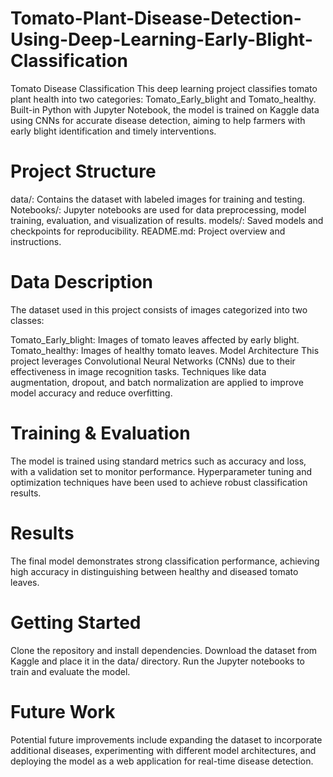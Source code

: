 # Tomato-Plant-Disease-Detection-Using-Deep-Learning-Early-Blight-Classification
 Tomato Disease Classification This deep learning project classifies tomato plant health into two categories: Tomato_Early_blight and Tomato_healthy. Built-in Python with Jupyter Notebook, the model is trained on Kaggle data using CNNs for accurate disease detection, aiming to help farmers with early blight identification and timely interventions.

# Project Structure
data/: Contains the dataset with labeled images for training and testing.
Notebooks/: Jupyter notebooks are used for data preprocessing, model training, evaluation, and visualization of results.
models/: Saved models and checkpoints for reproducibility.
README.md: Project overview and instructions.

# Data Description
The dataset used in this project consists of images categorized into two classes:

Tomato_Early_blight: Images of tomato leaves affected by early blight.
Tomato_healthy: Images of healthy tomato leaves.
Model Architecture
This project leverages Convolutional Neural Networks (CNNs) due to their effectiveness in image recognition tasks. Techniques like data augmentation, dropout, and batch normalization are applied to improve model accuracy and reduce overfitting.

# Training & Evaluation
The model is trained using standard metrics such as accuracy and loss, with a validation set to monitor performance. Hyperparameter tuning and optimization techniques have been used to achieve robust classification results.

# Results
The final model demonstrates strong classification performance, achieving high accuracy in distinguishing between healthy and diseased tomato leaves.

# Getting Started
Clone the repository and install dependencies.
Download the dataset from Kaggle and place it in the data/ directory.
Run the Jupyter notebooks to train and evaluate the model.

# Future Work
Potential future improvements include expanding the dataset to incorporate additional diseases, experimenting with different model architectures, and deploying the model as a web application for real-time disease detection.

